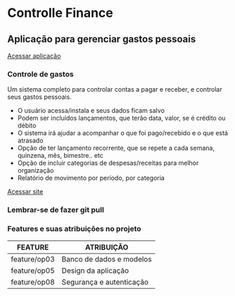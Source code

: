 # Controlle Finance
## **Aplicação para gerenciar gastos pessoais**

[Acessar aplicação](https://controlle-finance.herokuapp.com/
)

### Controle de gastos
Um sistema completo para controlar contas a pagar e receber, e controlar seus gastos pessoais.

- O usuário acessa/instala e seus dados ficam salvo
- Podem ser incluídos lançamentos, que terão data, valor, se é crédito ou débito
- O sistema irá ajudar a acompanhar o que foi pago/recebido e o que está atrasado
- Opção de ter lançamento recorrente, que se repete a cada semana, quinzena, mês, bimestre.. etc
- Opção de incluir categorias de despesas/receitas para melhor organização
- Relatório de movimento por período, por categoria


[Acessar site](https://controlle-finance.herokuapp.com)

### Lembrar-se de fazer git pull

### Features e suas atribuições no projeto

|FEATURE         | ATRIBUIÇÃO               |
|----------------|--------------------------|
|   feature/op03 | Banco de dados e modelos |
|   feature/op05 | Design da aplicação      |
|   feature/op08 | Segurança e autenticação |

